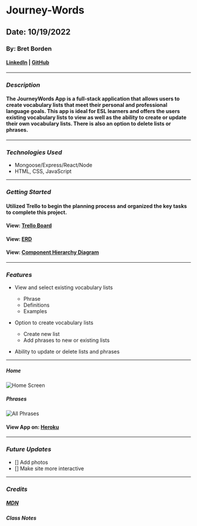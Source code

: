 # Journey-Words

## Date: 10/19/2022

### By: Bret Borden

#### [LinkedIn](http://www.linkedin.com/in/bret-borden) | [GitHub](https://github.com/bordencodes)

---

### **_Description_**

#### The JourneyWords App is a full-stack application that allows users to create vocabulary lists that meet their personal and professional language goals. This app is ideal for ESL learners and offers the users existing vocabulary lists to view as well as the ability to create or update their own vocabulary lists. There is also an option to delete lists or phrases.

---

### **_Technologies Used_**

- Mongoose/Express/React/Node
- HTML, CSS, JavaScript

---

### **_Getting Started_**

#### Utilized Trello to begin the planning process and organized the key tasks to complete this project.

#### View: [Trello Board](https://trello.com/invite/b/jK3mdc3R/ATTIcd529b6961cc6a487d06bdd770c628e0BB8C2599/unit-2-planning-journeywords)

#### View: [ERD](https://postimg.cc/rRG159fn)

#### View: [Component Hierarchy Diagram](https://postimg.cc/N9DT8tDy)

---

### **_Features_**

- View and select existing vocabulary lists

  - Phrase
  - Definitions
  - Examples

- Option to create vocabulary lists

  - Create new list
  - Add phrases to new or existing lists

- Ability to update or delete lists and phrases

---

##### Home

![Home Screen](https://i.postimg.cc/y8zwDx3z/JW-Home-screen-Shot.png)

##### Phrases

![All Phrases](https://i.postimg.cc/QtyM9Hqp/JW-All-Phrase-screen-Shot.png)

#### View App on: [Heroku](https://guarded-garden-09346.herokuapp.com/)

---

### **_Future Updates_**

- [] Add photos
- [] Make site more interactive

---

### **_Credits_**

##### [MDN](https://developer.mozilla.org/en-US/)

##### Class Notes
